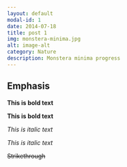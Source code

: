 ```yaml
---
layout: default
modal-id: 1
date: 2014-07-18
title: post 1
img: monstera-minima.jpg
alt: image-alt
category: Nature
description: Monstera minima progress
---
```


## Emphasis

**This is bold text**

__This is bold text__

*This is italic text*

_This is italic text_

~~Strikethrough~~